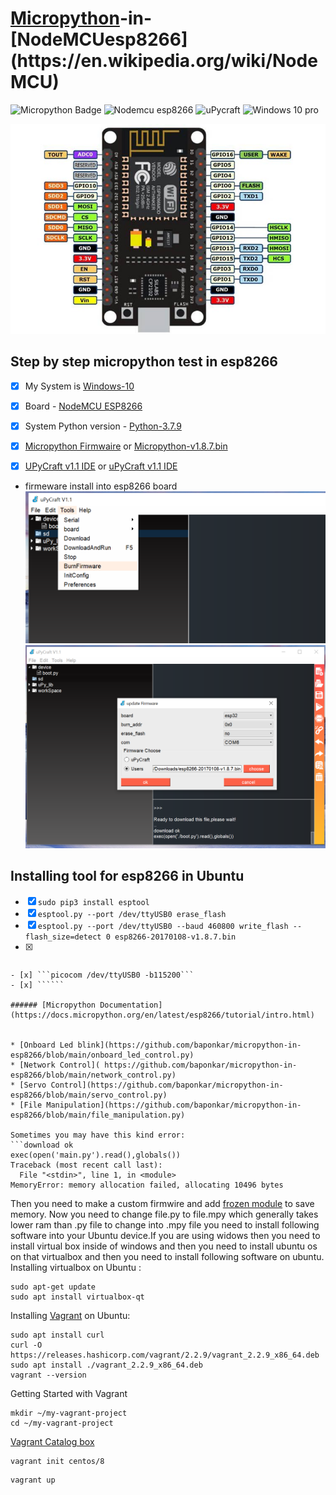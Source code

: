 # [Micropython](https://en.wikipedia.org/wiki/MicroPython#:~:text=From%20Wikipedia,%20the%20free%20encyclopedia%20MicroPython%20is%20a,and%20runtime%20that%20runs%20on%20the%20microcontroller's%20hardware.)-in-[NodeMCUesp8266](https://en.wikipedia.org/wiki/NodeMCU)

![Micropython Badge](https://img.shields.io/badge/micro-python-yellowgreen)
![Nodemcu esp8266](https://img.shields.io/badge/NodeMCU-esp8266-red)
![uPycraft](https://img.shields.io/badge/uPyCraft-IDE-brightgreen)
![Windows 10 pro](https://img.shields.io/badge/Windows-10-blue)

![GitHub Logo](NodeMCU-ESP8266-Pinout.jpg)

 
 ## Step by step micropython test in esp8266

- [x] My System is [Windows-10](https://www.amazon.in/Windows-10-Home-OEM-Lifetime/dp/B08CN5887S/ref=sr_1_1_sspa?dchild=1&keywords=windows+10&qid=1611655557&sr=8-1-spons&psc=1&spLa=ZW5jcnlwdGVkUXVhbGlmaWVyPUEzVjRLQTlMUFo3SktZJmVuY3J5cHRlZElkPUEwNzI5OTk3MlROTVlTWktGSjFMUSZlbmNyeXB0ZWRBZElkPUEwMjA5NTI0MjVIUTRCWkNHWkoxMiZ3aWRnZXROYW1lPXNwX2F0ZiZhY3Rpb249Y2xpY2tSZWRpcmVjdCZkb05vdExvZ0NsaWNrPXRydWU=) 

- [x] Board - [NodeMCU ESP8266](https://www.amazon.in/Generic-Nodemcu-Esp8266-Internet-Development/dp/B07262H53W/ref=sr_1_2?dchild=1&keywords=esp8266&qid=1610616571&sr=8-2)

- [x] System Python version - [Python-3.7.9 ](https://www.python.org/ftp/python/3.9.1/python-3.9.1-amd64.exe)

- [x] [Micropython Firmwaire](http://micropython.org/resources/firmware/esp8266-20170108-v1.8.7.bin) or [Micropython-v1.8.7.bin](https://github.com/baponkar/micropython-in-esp8266/blob/main/esp8266-20170108-v1.8.7.bin)

- [x] [UPyCraft v1.1 IDE](https://randomnerdtutorials.com/uPyCraftWindows) or [uPyCraft v1.1 IDE](https://github.com/baponkar/micropython-in-esp8266/blob/main/uPyCraft_V1.1.exe)

* firmeware install into esp8266 board
![GitHub Logo](upycraft_frimeware_install.png)
![GitHub Logo](upycraft_frimeware_install1.png)


## Installing tool for esp8266 in Ubuntu

- [x]  ```sudo pip3 install esptool```
- [x] ```esptool.py --port /dev/ttyUSB0 erase_flash```
- [x] ```esptool.py --port /dev/ttyUSB0 --baud 460800 write_flash --flash_size=detect 0 esp8266-20170108-v1.8.7.bin```
- [x] ```esptool.py --port /dev/ttyUSB0 --baud 460800 write_flash --flash_size=detect -fm dio 0 esp8266-20170108-v1.8.7.bin
```
- [x] ```picocom /dev/ttyUSB0 -b115200```
- [x] ``````

###### [Micropython Documentation](https://docs.micropython.org/en/latest/esp8266/tutorial/intro.html)


* [Onboard Led blink](https://github.com/baponkar/micropython-in-esp8266/blob/main/onboard_led_control.py)
* [Network Control]( https://github.com/baponkar/micropython-in-esp8266/blob/main/network_control.py)
* [Servo Control](https://github.com/baponkar/micropython-in-esp8266/blob/main/servo_control.py)
* [File Manipulation](https://github.com/baponkar/micropython-in-esp8266/blob/main/file_manipulation.py)

Sometimes you may have this kind error:
```download ok
exec(open('main.py').read(),globals())
Traceback (most recent call last):
  File "<stdin>", line 1, in <module>
MemoryError: memory allocation failed, allocating 10496 bytes
```
Then you need to make a custom firmwire and add [frozen module](https://learn.adafruit.com/micropython-for-samd21/frozen-modules) to save memory.
Now you need to change file.py to file.mpy which generally takes lower ram than .py file to change into .mpy file you need to install following software into your Ubuntu device.If you are using widows then you need to install virtual box inside of windows and then you need to install ubuntu os on that virtualbox and then you need to install following software on ubuntu. 
Installing virtualbox on Ubuntu :
```
sudo apt-get update
sudo apt install virtualbox-qt

```
Installing [Vagrant](https://linuxize.com/post/how-to-install-vagrant-on-ubuntu-20-04/) on Ubuntu:
```
sudo apt install curl
curl -O https://releases.hashicorp.com/vagrant/2.2.9/vagrant_2.2.9_x86_64.deb
sudo apt install ./vagrant_2.2.9_x86_64.deb
vagrant --version
```
Getting Started with Vagrant 
```
mkdir ~/my-vagrant-project
cd ~/my-vagrant-project

```
[Vagrant Catalog box](https://www.vagrantup.com/docs/boxes)
```
vagrant init centos/8
```
```
vagrant up
```


